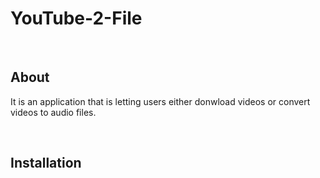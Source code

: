 # YouTube-2-File

<br>

## About

It is an application that is letting users either donwload videos or convert videos to audio files.


<br>

## Installation


